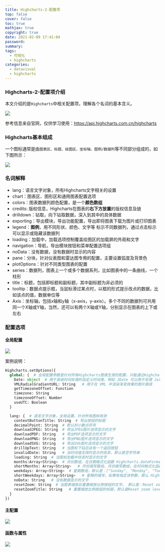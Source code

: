 ```yaml
---
title: Highcharts-2-配置项
top: false
cover: false
toc: true
mathjax: true
copyright: true
date: 2021-02-09 17:41:04
password:
summary:
tags:
  - 可视化
  - highcharts
categories:
  - datavisual
  - highcharts
---
```


### Highcharts-2-配置项介绍

本文介绍的是`Highcharts`中相关配置项，理解各个名词的基本含义。

![](https://tva1.sinaimg.cn/large/008eGmZEgy1gngkhp1fgkj30rm05sdg5.jpg)

<!--MORE-->

参考信息来自官网，仅供学习使用：https://api.highcharts.com.cn/highcharts

### Highcharts基本组成

一个图标通常是由`图表区、标题、绘图区、坐标轴、图例/数据列`等不同部分组成的，如下图所示：

![](https://tva1.sinaimg.cn/large/008eGmZEgy1gnhd2at2ybj30go0asdh0.jpg)

### 名词解释

- lang：语言文字对象，所有Highcharts文字相关的设置
- chart：图表区、图形区和通用图表配置选项
- colors：图表数据列颜色配置，是一个**颜色数组**
- credits: 版权信息，Highcharts在图表的**右下方放置**的版权信息及链
- drilldown：钻取，向下钻取数据，深入到其中的具体数据
- exporting：导出模块，导出功能配置，导出即将图表下载为图片或打印图表
- legend：**图例**，用不同形状、颜色、文字等 标示不同数据列，通过点击标示可以显示或隐藏该数据列
- loading：加载中，加载选项控制覆盖绘图区的加载屏的外观和文字
- navigation：导航，导出模块按钮和菜单配置选项组
- noData：没有数据，没有数据时显示的内容
- pane：分块，针对仪表图和雷达图专用的配置，主要设置弧度及背景色
- plotOptions：针对不同类型图表的配置
- series：数据列，图表上一个或多个数据系列，比如图表中的一条曲线，一个柱形
- title：标题，包括即标题和副标题，其中副标题为非必须的
- tooltip：数据点提示框，当鼠标滑过某点时，以框的形式提示改点的数据，比如该点的值，数据单位等
- Axis：坐标轴，包括x轴和y轴（x-axis，y-axis）。多个不同的数据列可共用同一个X轴或Y轴，当然，还可以有两个X轴或Y轴，分别显示在图表的上下或左右

### 配置选项

#### 全局配置

![](https://tva1.sinaimg.cn/large/008eGmZEgy1gnhdmes9m2j30dg05yjrr.jpg)

案例说明：

```python
Highcharts.setOptions({
  global: {  # 全局配置参数是针对所有Highcharts图表生效的配置，只能通过Highcharts.setOption函数来配置
    Date: object  # 用于高级时间处理的自定义时间类，例如 JDate 可以用于处理 Jalali 时间。
    VMLRadialGradientURL: String   # 用于在 VML 中渲染渐变效果的图片路径
    getTimezoneOffset: Function
    timezone: String
    timezoneOffset: Number
    useUTC: Boolean
  }

  lang: {  # 语言文字对象，全局设置，针对所有图标有效
    contextButtonTitle: String  # 导出按钮的标题
    decimalPoint: String  # 默认的小数点符号
    downloadJPEG: String  # 导出JPEG图片选项显示的文字
    downloadPDF: String   # 导出PDF选项显示的文字
    downloadPNG: String   # 导出PNG图片选项显示的文字
    downloadSVG: String   # 导出SVG图片选项显示的文字
    drillUpText: String   # 当图标下钻后会有一个返回按钮
    invalidDate: String   # 当时间值无效时显示的信息，默认是空字符串
    loading: String  # 当图标加载中状态时显示的文字
    months:Array<String>  # 月份数组，在日期格式化函数 Highcharts.dateFormat() 中月份格式字符 %B 会用到。 默认是：[ "January" , "February" , "March" , "April" , "May" , "June" , "July" , "August" , "September" , "October" , "November" , "December"]
    shortMonths: Array<String>   # 月份缩写数组，月份缩写数组，在时间格式化函数 Highcharts.dateFormat() 中缩写月份格式符 %b 中会用到。 默认是：[ "Jan" , "Feb" , "Mar" , "Apr" , "May" , "Jun" , "Jul" , "Aug" , "Sep" , "Oct" , "Nov" , "Dec"]
    weekdays: Array<String>  # 星期数组，默认是：["Sunday", "Monday", "Tuesday", "Wednesday", "Thursday", "Friday", "Saturday"]
    shortWeekdays: Array<String>   # 星期的缩写，如果有指定该参数，那么 Highcharts 会默认使用 lang.weekdays 中对应的前三个字母。
    noData: String   # 没有数据显示的文字
    resetZoom: String  # 当图表缩放后重置缩放比例按钮的文字。 默认是：Reset zoom
    resetZoomTitle: String   # 重置缩放比例按钮的标题，默认是Reset zoom level 1:1
  }
})
```



#### 主配置

![](https://tva1.sinaimg.cn/large/008eGmZEgy1gnhdn4q2ebj30he0ra41u.jpg)

#### 函数与属性

![](https://tva1.sinaimg.cn/large/008eGmZEgy1gnhdo0njnxj30ew0bigmr.jpg)


